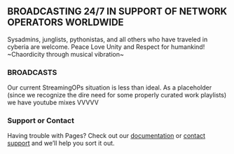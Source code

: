 ## BROADCASTING 24/7 IN SUPPORT OF NETWORK OPERATORS WORLDWIDE
Sysadmins, junglists, pythonistas, and all others who have traveled in cyberia are welcome. 
Peace Love Unity and Respect for humankind! ~Chaordicity through musical vibration~


### BROADCASTS
Our current StreamingOPs situation is less than ideal. As a placeholder (since we recognize the dire need for some properly curated work playlists) we have youtube mixes VVVVV



### Support or Contact

Having trouble with Pages? Check out our [documentation](https://docs.github.com/categories/github-pages-basics/) or [contact support](https://support.github.com/contact) and we’ll help you sort it out.
